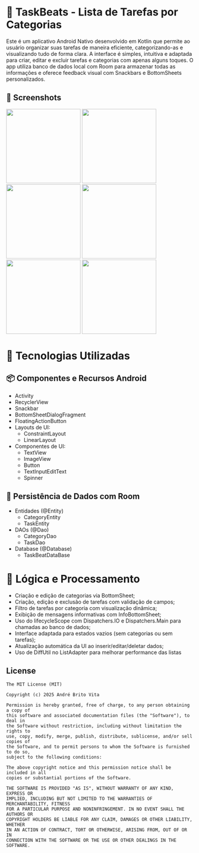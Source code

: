 # 📝 TaskBeats - Lista de Tarefas por Categorias

Este é um aplicativo Android Nativo desenvolvido em Kotlin que permite ao usuário organizar suas tarefas de maneira eficiente, categorizando-as e visualizando tudo de forma clara.
A interface é simples, intuitiva e adaptada para criar, editar e excluir tarefas e categorias com apenas alguns toques.
O app utiliza banco de dados local com Room para armazenar todas as informações e oferece feedback visual com Snackbars e BottomSheets personalizados.

## :camera_flash: Screenshots
<!-- You can add more screenshots here if you like -->
<img src="https://github.com/user-attachments/assets/23cac793-9c35-4742-aaed-722815fd06d9" width=200/> <img src="https://github.com/user-attachments/assets/6bc01234-7dcc-4b4b-9e65-e17fa30b8b3b" width=200/> <img src="https://github.com/user-attachments/assets/63d27f93-67ce-4388-934e-9c26dd6b0c45" width=200/> <img src="https://github.com/user-attachments/assets/a8b426bd-b7ab-4406-8a6d-5195c42fbc5d" width=200/> <img src="https://github.com/user-attachments/assets/1c9f38f6-0b91-4337-a4a6-4d87ab617dab" width=200/> <img src="https://github.com/user-attachments/assets/1b59408b-89a0-4d43-9d24-14531482e628" width=200/>

# 🧰 Tecnologias Utilizadas
## 📦 Componentes e Recursos Android
- Activity
- RecyclerView
- Snackbar
- BottomSheetDialogFragment
- FloatingActionButton
- Layouts de UI:
  - ConstraintLayout
  - LinearLayout
- Componentes de UI:
  - TextView
  - ImageView
  - Button
  - TextInputEditText
  - Spinner

## 💾 Persistência de Dados com Room
- Entidades (@Entity)
  - CategoryEntity
  - TaskEntity
- DAOs (@Dao)
  - CategoryDao
  - TaskDao
- Database (@Database)
  - TaskBeatDataBase

# 🧠 Lógica e Processamento
- Criação e edição de categorias via BottomSheet;
- Criação, edição e exclusão de tarefas com validação de campos;
- Filtro de tarefas por categoria com visualização dinâmica;
- Exibição de mensagens informativas com InfoBottomSheet;
- Uso do lifecycleScope com Dispatchers.IO e Dispatchers.Main para chamadas ao banco de dados;
- Interface adaptada para estados vazios (sem categorias ou sem tarefas);
- Atualização automática da UI ao inserir/editar/deletar dados;
- Uso de DiffUtil no ListAdapter para melhorar performance das listas

## License
```
The MIT License (MIT)

Copyright (c) 2025 André Brito Vita

Permission is hereby granted, free of charge, to any person obtaining a copy of
this software and associated documentation files (the "Software"), to deal in
the Software without restriction, including without limitation the rights to
use, copy, modify, merge, publish, distribute, sublicense, and/or sell copies of
the Software, and to permit persons to whom the Software is furnished to do so,
subject to the following conditions:

The above copyright notice and this permission notice shall be included in all
copies or substantial portions of the Software.

THE SOFTWARE IS PROVIDED "AS IS", WITHOUT WARRANTY OF ANY KIND, EXPRESS OR
IMPLIED, INCLUDING BUT NOT LIMITED TO THE WARRANTIES OF MERCHANTABILITY, FITNESS
FOR A PARTICULAR PURPOSE AND NONINFRINGEMENT. IN NO EVENT SHALL THE AUTHORS OR
COPYRIGHT HOLDERS BE LIABLE FOR ANY CLAIM, DAMAGES OR OTHER LIABILITY, WHETHER
IN AN ACTION OF CONTRACT, TORT OR OTHERWISE, ARISING FROM, OUT OF OR IN
CONNECTION WITH THE SOFTWARE OR THE USE OR OTHER DEALINGS IN THE SOFTWARE.
```

